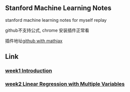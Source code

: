 ## Stanford Machine Learning Notes
stanford machine learning notes for myself replay

github不支持公式, chrome 安装插件正常看

插件地址[github with mathjax](https://chrome.google.com/webstore/detail/github-with-mathjax/ioemnmodlmafdkllaclgeombjnmnbima)



## Link
### [week1 Introduction](https://github.com/longli-ai/Stanford_ML-Notes/blob/master/week1.md)

### [week2 Linear Regression with Multiple Variables](https://github.com/longli-ai/Stanford_ML-Notes/blob/master/week2.md)

